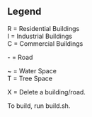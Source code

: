 Legend
------

R = Residential Buildings\
I = Industrial Buildings\
C = Commercial Buildings

\- = Road

~ = Water Space\
T = Tree Space

X = Delete a building/road.


To build, run build.sh.

